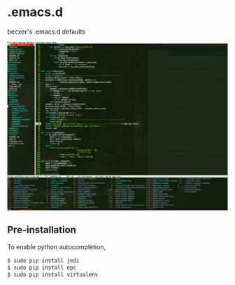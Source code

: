 # .emacs.d

becxer's .emacs.d defaults

![alt emacs](https://raw.githubusercontent.com/becxer/.emacs.d/master/emacs_screenshot.png)


## Pre-installation

  To enable python autocompletion,
  
    $ sudo pip install jedi
    $ sudo pip install epc
    $ sudo pip install virtualenv
  

